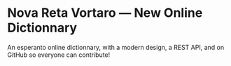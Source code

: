 # Nova Reta Vortaro — New Online Dictionnary

An esperanto online dictionnary, with a modern design, a REST API, and on GitHub so everyone can contribute!
